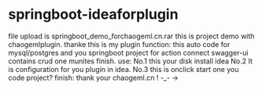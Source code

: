 # springboot-ideaforplugin
file upload is springboot_demo_forchaogeml.cn.rar this is project demo with chaogemlplugin.
thanke
this is my plugin
function:
 this auto code for mysql/postgres and you springboot project for action
 connect swagger-ui contains crud one munites finish.
 use:
 No.1
 this your disk install idea 
  No.2
 It is configuration for you plugin in idea.
 No.3
 this is onclick start one you code project?
 finish:
 thank your chaogeml.cn ! -_-        ->
